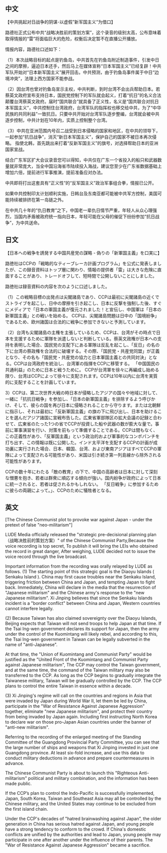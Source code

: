 ## 中文

【中共挑起对日战争的阴谋-以虚假”新军国主义“为借口】

路德社正式公布中共“战略决胜前的策划方案”，这个录音的级别太高，公布意味着取得情报的“雷”将面临巨大的危险，权衡后决定暂不在直播公开播放。

情报内容，路德社口述如下：

（1）本次战略目标的起点是钓鱼岛，中共首先在钓鱼岛附近制造事件，引发中日之间的摩擦，逼迫日本还手，然后马上在媒体宣称“日本军国主义”已经复辟！中共军队开始对“日本新军国主义”展开回击。中共预测，由于钓鱼岛事件属于中日“边境冲突”，法理上西方国家不能参战。

（2）因台湾也曾对钓鱼岛宣示主权，中共判断，到时台湾不会出兵帮助日本。若蔡英文政府宣布支持日本，国民党控制下的军队就会起义，打着“抗日”的名义合法颠覆台湾蔡英文政府。届时“国共联合”就具备了正义性，名义是“国共联合对抗日本军国主义”，中共控制住台湾政府，台湾军队的指挥权也移交给中共，为了“中华民族的共同利益”一致抗日。只要中共开始对台湾军队逐步整编，台湾就会被中共逐步控制，中共计划在10年内，实质上控制整个台湾。

（3）中共在亚洲范围内号召二战受到日本侵略的国家和地区，在中共的领导下，一起参加“抗日战争”，消灭“新日本军国主义”，保护自己的国家不被日本再次侵略。
指使北韩，首先跳出来打着“反新军国主义”的旗号，对选择帮助日本的亚洲国家宣战。

结合广东军区扩大会议录音您可以得知，中共仅在广东一个省投入的船只和武器数量就非常庞大，当全中国沿海省市陆续投入海战，建议您至少在广东省数据基础上增加六倍，提前进行军事推演，提前准备应对办法。

中共即将打出这套具有“正义性”的“反军国主义”政治军事组合拳，情报已公开。

如果中共控制印太计划顺利实施，日韩台及东南亚都可能被中共军方控制，美国可能持续被排挤在第一岛链之外。

在中共几十年的“仇日教育”之下，中国老一辈仇日情节严重，年轻人从众心理强烈，当国内矛盾被政府统一指向日本，年轻可能在父母的催促下纷纷参加“抗日战争”，为中共送命。

## 日文
【日本への戦争を誘発する中国共産党の謀略 - 偽りの「新軍国主義」を口実に】

路徳社はCCPの「戦略的なティーブレーカ計画プログラム」を公式に発表しましたが、この録音資料はトップ層に関わり、情報の提供者「雷」は大きな危険に直面することがあり、トレードオフして、短時間で公開しないことにしました。

路徳社は録音資料の内容を次のように口述しました。

（1）この戦略目標の出発点は尖閣諸島であり、CCPは最初に尖閣諸島の近くでストライブを起こし、日中の摩擦を引き起こし、日本に反撃を強制した後、すぐにメディアで「日本の軍国主義が復元されました！と宣伝し、中国軍は「日本の新軍国主義」との戦いを始める。 CCPは、尖閣諸島問題は日中の「国境紛争」であるため、欧州諸国は合法的に戦争に参加できないと予測しています。

（2）台湾も尖閣諸島の主権を主張しているため、CCPは、台湾がその時点で日本を支援するために軍隊を派遣しないと判断している。蔡英文政権が日本への支持を表明した場合、国民党の支配下にある軍隊は反乱を起こし、「反日」の名の下に台湾の蔡政権を合法的に破壊する。その際、「国民党・共産党同盟」が正義となり、その名も「国民党・共産党の協力と日本軍国主義との共同対決」となる。CCPは台湾政府を統治し、台湾軍の指揮をCCPに移管する。 「中国国民の共通利益」のために日本と戦うために。 CCPが台湾軍を徐々に再編成し始める限り、台湾はCCPによって徐々に支配されます。CCPは10年以内に台湾を実質的に支配することを計画しています。

3）CCPは、第二次世界大戦の時日本が侵略したアジアの国々や地域に対して、一緒に「抗抗日戦争」を参加し、「日本の新軍国主義」を排除するよう呼びかけ、そして、彼らの国を再び日本に侵略されることから守ります。または北朝鮮に指示し、それは最初に「反新軍国主義」の旗の下に飛び出し、日本を助けることを選んだアジア諸国に宣戦布告した。広東省軍部隊区の拡大会議の記録と合わせて、広東省のたった1つの省でCCPが投資した船や武器の数が膨大な量で。事前に軍事演習を行い、対策を前もって準備することである。CCPは間もなく、この正義性があり、「反軍国主義」という政治的および軍事的なコンボパンチを打ち出す、この情報は既に公開した。インド太平洋を支配するCCPの計画が成功裏に実行された場合、日本、韓国、台湾、および東南アジアはすべてCCPの軍隊によって支配される可能性があり、米国は引き続き第一列島線から除外される可能性があります。

CCPの数十年にわたる「敵の教育」の下で、中国の高齢者は日本に対して深刻な憎悪を抱き、若者は群衆に順応する傾向が強い。国内紛争が政府によって日本に統一されると、若者は促されるかもしれない。 「反日戦争」に参加するために彼らの両親によって。」、CCPのために犠牲者となる。


## 英文
[The Chinese Communist plot to provoke war against Japan - under the pretext of false "neo-militarism"]

LUDE Media officially released the "strategic pre-decisional planning plan（战略决胜前的策划方案）" of the Chinese Communist Party,Because the voice recording is top secret, To publish it will bring the LEIs who obtained the record in great danger, After weighing, LUDE decided not to issue the voice record through the live broadcast.

Important information from the recording was orally relayed by LUDE as follows.
(1) The starting point of this strategic goal is the Diaoyu Islands ( Senkaku Island ). China may first cause troubles near the Senkaku Island, triggering friction between China and Japan, and tempting Japan to fight back. Immediately, China will declare in the media that the resurrection of "Japanese militarism" and the Chinese army's response to the "new Japanese militarism". Xi Jinping believes that since the Senkaku Islands incident is a "border conflict" between China and Japan, Western countries cannot interfere legally.

(2) Because Taiwan has also claimed sovereignty over the Diaoyu Islands, Beijing expects that Taiwan will not send troops to help Japan at that time. If the Tsai Ing-wen government declares its support for Japan, then the army under the control of the Kuomintang will likely rebel, and according to this, the Tsai Ing-wen government in Taiwan can be legally subverted in the name of "anti-Japanese".

At that time, the "Union of Kuomintang and Communist Party" would be justified as the "United Front of the Kuomintang and Communist Party against Japanese militarism", The CCP may control the Taiwan government, and at the same time, the command of the Taiwan military may also be transferred to the CCP. As long as the CCP begins to gradually integrate the Taiwanese military, Taiwan will be gradually controlled by the CCP. The CCP plans to control the entire Taiwan in essence within a decade.

(3) Xi Jinping's regime will call on the countries and regions in Asia that were invaded by Japan during World War II, let them be led by China, participate in the "War of Resistance Against Japanese Aggression" together, eliminate "new Japanese militarism", and protect their country from being invaded by Japan again. Including first instructing North Korea to declare war on those pro-Japan Asian countries under the banner of "anti-new militarism".

Referring to the recording of the enlarged meeting of the Standing Committee of the Guangdong Provincial Party Committee, you can see that the large number of ships and weapons that Xi Jinping invested in just one Guangdong province. At least six-fold increase, and use this data to conduct military deductions in advance and prepare countermeasures in advance.

The Chinese Communist Party is about to launch this "Righteous Anti-militarism" political and military combination, and the information has been made public.

If the CCP’s plan to control the Indo-Pacific is successfully implemented, Japan, South Korea, Taiwan and Southeast Asia may all be controlled by the Chinese military, and the United States may continue to be excluded from the first island chain.

Under the CCP's decades of "hatred brainwashing against Japan”, the older generation in China has serious hatred against Japan, and young people have a strong tendency to conform to the crowd. If China's domestic conflicts are unified by the authorities and lead to Japan, young people may participate in one after another under the influence of their parents. The "War of Resistance Against Japanese Aggression" became a sacrifice.

